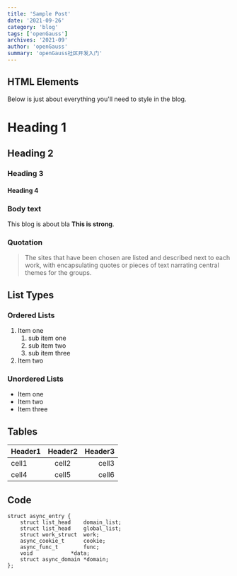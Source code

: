 ```yaml
---
title: 'Sample Post'
date: '2021-09-26'
category: 'blog'
tags: ['openGauss']
archives: '2021-09'
author: 'openGauss'
summary: 'openGauss社区开发入门'
---
```


## HTML Elements

Below is just about everything you'll need to style in the blog.

# Heading 1

## Heading 2

### Heading 3

#### Heading 4

### Body text

This blog is about bla **This is strong**.

### Quotation

> The sites that have been chosen are listed and described next to each work, with encapsulating quotes or pieces of text narrating central themes for the groups.

## List Types

### Ordered Lists

1. Item one
   1. sub item one
   2. sub item two
   3. sub item three
2. Item two

### Unordered Lists

- Item one
- Item two
- Item three

## Tables

| Header1 | Header2 | Header3 |
| :------ | :-----: | ------: |
| cell1   |  cell2  |   cell3 |
| cell4   |  cell5  |   cell6 |

## Code

```
struct async_entry {
	struct list_head	domain_list;
	struct list_head	global_list;
	struct work_struct	work;
	async_cookie_t		cookie;
	async_func_t		func;
	void			*data;
	struct async_domain	*domain;
};
```
